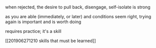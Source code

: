 when rejected, the desire to pull back, disengage, self-isolate is strong

as you are able (immediately, or later) and conditions seem right, trying again is important and is worth doing

requires practice; it's a skill

[[201906271210 skills that must be learned]]

